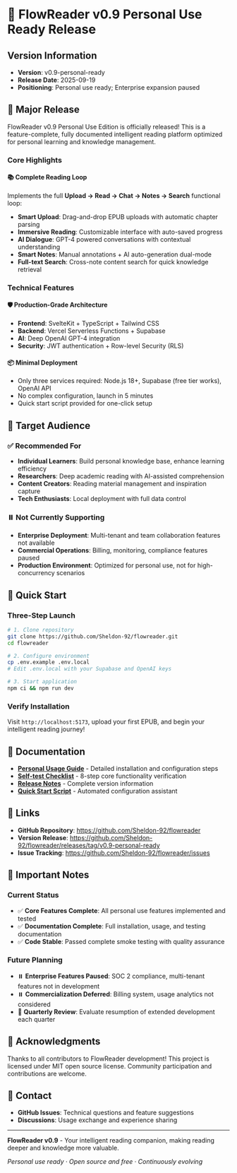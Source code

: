 # 🎉 FlowReader v0.9 Personal Use Ready Release

## Version Information
- **Version**: v0.9-personal-ready
- **Release Date**: 2025-09-19
- **Positioning**: Personal use ready; Enterprise expansion paused

## 🚀 Major Release

FlowReader v0.9 Personal Use Edition is officially released! This is a feature-complete, fully documented intelligent reading platform optimized for personal learning and knowledge management.

### Core Highlights

#### 📚 Complete Reading Loop
Implements the full **Upload → Read → Chat → Notes → Search** functional loop:

- **Smart Upload**: Drag-and-drop EPUB uploads with automatic chapter parsing
- **Immersive Reading**: Customizable interface with auto-saved progress
- **AI Dialogue**: GPT-4 powered conversations with contextual understanding
- **Smart Notes**: Manual annotations + AI auto-generation dual-mode
- **Full-text Search**: Cross-note content search for quick knowledge retrieval

### Technical Features

#### 🛡️ Production-Grade Architecture
- **Frontend**: SvelteKit + TypeScript + Tailwind CSS
- **Backend**: Vercel Serverless Functions + Supabase
- **AI**: Deep OpenAI GPT-4 integration
- **Security**: JWT authentication + Row-level Security (RLS)

#### 📦 Minimal Deployment
- Only three services required: Node.js 18+, Supabase (free tier works), OpenAI API
- No complex configuration, launch in 5 minutes
- Quick start script provided for one-click setup

## 🎯 Target Audience

### ✅ Recommended For
- **Individual Learners**: Build personal knowledge base, enhance learning efficiency
- **Researchers**: Deep academic reading with AI-assisted comprehension
- **Content Creators**: Reading material management and inspiration capture
- **Tech Enthusiasts**: Local deployment with full data control

### ⏸️ Not Currently Supporting
- **Enterprise Deployment**: Multi-tenant and team collaboration features not available
- **Commercial Operations**: Billing, monitoring, compliance features paused
- **Production Environment**: Optimized for personal use, not for high-concurrency scenarios

## 🚀 Quick Start

### Three-Step Launch

```bash
# 1. Clone repository
git clone https://github.com/Sheldon-92/flowreader.git
cd flowreader

# 2. Configure environment
cp .env.example .env.local
# Edit .env.local with your Supabase and OpenAI keys

# 3. Start application
npm ci && npm run dev
```

### Verify Installation

Visit `http://localhost:5173`, upload your first EPUB, and begin your intelligent reading journey!

## 📖 Documentation

- **[Personal Usage Guide](./personal-usage.md)** - Detailed installation and configuration steps
- **[Self-test Checklist](./personal-smoke-check.md)** - 8-step core functionality verification
- **[Release Notes](../RELEASE_NOTES_v0.9_personal_ready.md)** - Complete version information
- **[Quick Start Script](../scripts/personal-quickstart.sh)** - Automated configuration assistant

## 🔗 Links

- **GitHub Repository**: https://github.com/Sheldon-92/flowreader
- **Version Release**: https://github.com/Sheldon-92/flowreader/releases/tag/v0.9-personal-ready
- **Issue Tracking**: https://github.com/Sheldon-92/flowreader/issues

## 📝 Important Notes

### Current Status
- ✅ **Core Features Complete**: All personal use features implemented and tested
- ✅ **Documentation Complete**: Full installation, usage, and testing documentation
- ✅ **Code Stable**: Passed complete smoke testing with quality assurance

### Future Planning
- ⏸️ **Enterprise Features Paused**: SOC 2 compliance, multi-tenant features not in development
- ⏸️ **Commercialization Deferred**: Billing system, usage analytics not considered
- 📅 **Quarterly Review**: Evaluate resumption of extended development each quarter

## 🙏 Acknowledgments

Thanks to all contributors to FlowReader development! This project is licensed under MIT open source license. Community participation and contributions are welcome.

## 💬 Contact

- **GitHub Issues**: Technical questions and feature suggestions
- **Discussions**: Usage exchange and experience sharing

---

**FlowReader v0.9** - Your intelligent reading companion, making reading deeper and knowledge more valuable.

*Personal use ready · Open source and free · Continuously evolving*
